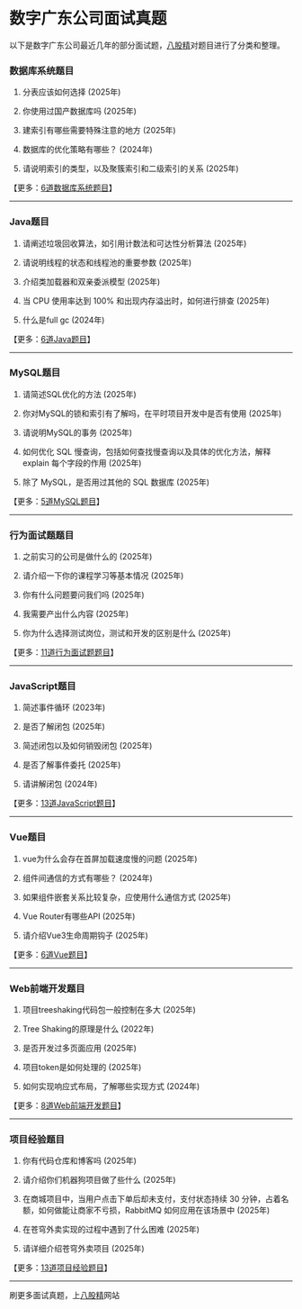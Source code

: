 # 数字广东公司面试真题

以下是数字广东公司最近几年的部分面试题，[八股精](https://www.bagujing.com)对题目进行了分类和整理。

### 数据库系统题目

1. 分表应该如何选择 (2025年) 

2. 你使用过国产数据库吗 (2025年) 

3. 建索引有哪些需要特殊注意的地方 (2025年) 

4. 数据库的优化策略有哪些？ (2024年) 

5. 请说明索引的类型，以及聚簇索引和二级索引的关系 (2025年) 

【更多：[6道数据库系统题目](https://www.bagujing.com/companies)】


---

### Java题目

1. 请阐述垃圾回收算法，如引用计数法和可达性分析算法 (2025年) 

2. 请说明线程的状态和线程池的重要参数 (2025年) 

3. 介绍类加载器和双亲委派模型 (2025年) 

4. 当 CPU 使用率达到 100% 和出现内存溢出时，如何进行排查 (2025年) 

5. 什么是full gc (2024年) 

【更多：[6道Java题目](https://www.bagujing.com/companies)】


---

### MySQL题目

1. 请简述SQL优化的方法 (2025年) 

2. 你对MySQL的锁和索引有了解吗，在平时项目开发中是否有使用 (2025年) 

3. 请说明MySQL的事务 (2025年) 

4. 如何优化 SQL 慢查询，包括如何查找慢查询以及具体的优化方法，解释 explain 每个字段的作用 (2025年) 

5. 除了 MySQL，是否用过其他的 SQL 数据库 (2025年) 

【更多：[5道MySQL题目](https://www.bagujing.com/companies)】


---

### 行为面试题题目

1. 之前实习的公司是做什么的 (2025年) 

2. 请介绍一下你的课程学习等基本情况 (2025年) 

3. 你有什么问题要问我们吗 (2025年) 

4. 我需要产出什么内容 (2025年) 

5. 你为什么选择测试岗位，测试和开发的区别是什么 (2025年) 

【更多：[11道行为面试题题目](https://www.bagujing.com/companies)】


---

### JavaScript题目

1. 简述事件循环 (2023年) 

2. 是否了解闭包 (2025年) 

3. 简述闭包以及如何销毁闭包 (2025年) 

4. 是否了解事件委托 (2025年) 

5. 请讲解闭包 (2024年) 

【更多：[13道JavaScript题目](https://www.bagujing.com/companies)】


---

### Vue题目

1. vue为什么会存在首屏加载速度慢的问题 (2025年) 

2. 组件间通信的方式有哪些？ (2024年) 

3. 如果组件嵌套关系比较复杂，应使用什么通信方式 (2025年) 

4. Vue Router有哪些API (2025年) 

5. 请介绍Vue3生命周期钩子 (2025年) 

【更多：[6道Vue题目](https://www.bagujing.com/companies)】


---

### Web前端开发题目

1. 项目treeshaking代码包一般控制在多大 (2025年) 

2. Tree Shaking的原理是什么 (2022年) 

3. 是否开发过多页面应用 (2025年) 

4. 项目token是如何处理的 (2025年) 

5. 如何实现响应式布局，了解哪些实现方式 (2024年) 

【更多：[8道Web前端开发题目](https://www.bagujing.com/companies)】


---

### 项目经验题目

1. 你有代码仓库和博客吗 (2025年) 

2. 请介绍你们机器狗项目做了些什么 (2025年) 

3. 在商城项目中，当用户点击下单后却未支付，支付状态持续 30 分钟，占着名额，如何做能让商家不亏损，RabbitMQ 如何应用在该场景中 (2025年) 

4. 在苍穹外卖实现的过程中遇到了什么困难 (2025年) 

5. 请详细介绍苍穹外卖项目 (2025年) 

【更多：[13道项目经验题目](https://www.bagujing.com/companies)】


---

刷更多面试真题，上[八股精](https://www.bagujing.com)网站